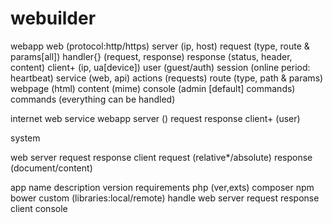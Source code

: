# webuilder

webapp
  web (protocol:http/https)
    server (ip, host)
      request (type, route & params[all])
        handler{} (request, response)
      response (status, header, content)
    client+ (ip, ua[device])
      user (guest/auth)
      session (online period: heartbeat)
      service (web, api)
      actions (requests)
      route (type, path & params)
      webpage (html)
      content (mime)
  console (admin [default] commands)
    commands (everything can be handled)
    
internet
  web service
    webapp
      server ()
        request
        response
      client+ (user)
      
system
  
web
  server
    request
    response
  client
    request (relative*/absolute)
    response (document/content)

app
  name
  description
  version
  requirements
    php (ver,exts)
    composer
    npm
    bower
    custom (libraries:local/remote)
  handle
    web
      server
        request
        response
      client
    console
